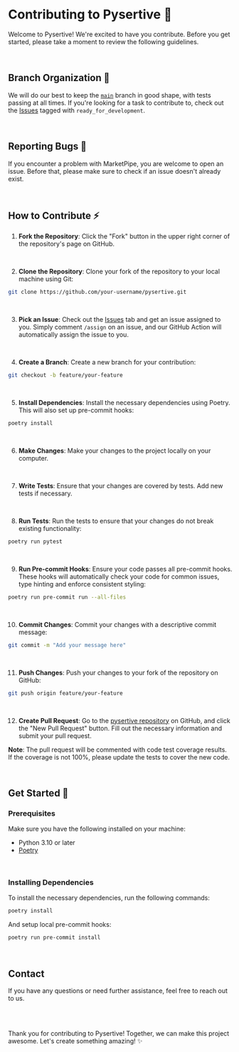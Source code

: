 # Contributing to Pysertive 🌟

Welcome to Pysertive! We're excited to have you contribute. Before you get started, please take a moment to review the following guidelines.

<br>

## Branch Organization 🌲

We will do our best to keep the [`main`](https://github.com/abeltavares/marketpipe/tree/main) branch in good shape, with tests passing at all times. If you're looking for a task to contribute to, check out the [Issues](https://github.com/abeltavares/pysertive/issues) tagged with `ready_for_development`.

<br>

## Reporting Bugs 🐞

If you encounter a problem with MarketPipe, you are welcome to open an issue. Before that, please make sure to check if an issue doesn't already exist.

<br>

## How to Contribute ⚡


1. **Fork the Repository**: Click the "Fork" button in the upper right corner of the repository's page on GitHub.
<br>

2. **Clone the Repository**: Clone your fork of the repository to your local machine using Git:

```bash
git clone https://github.com/your-username/pysertive.git
```
<br>

3. **Pick an Issue**: Check out the [Issues](https://github.com/abeltavares/pysertive/issues) tab and get an issue assigned to you. Simply comment `/assign` on an issue, and our GitHub Action will automatically assign the issue to you.
<br>

4. **Create a Branch**: Create a new branch for your contribution:

```bash
git checkout -b feature/your-feature
```
<br>

5. **Install Dependencies**: Install the necessary dependencies using Poetry. This will also set up pre-commit hooks:

```bash
poetry install
```
<br>

6. **Make Changes**: Make your changes to the project locally on your computer.
<br>

7. **Write Tests**: Ensure that your changes are covered by tests. Add new tests if necessary.
<br>

8. **Run Tests**: Run the tests to ensure that your changes do not break existing functionality:

```bash
poetry run pytest
```
<br>

9. **Run Pre-commit Hooks**: Ensure your code passes all pre-commit hooks. These hooks will automatically check your code for common issues, type hinting and enforce consistent styling:

```bash
poetry run pre-commit run --all-files
```
<br>

10. **Commit Changes**: Commit your changes with a descriptive commit message:

```bash
git commit -m "Add your message here"
```
<br>

11. **Push Changes**: Push your changes to your fork of the repository on GitHub:

```bash
git push origin feature/your-feature
```
<br>


12. **Create Pull Request**: Go to the [pysertive repository](https://github.com/abeltavares/pysertive) on GitHub, and click the "New Pull Request" button. Fill out the necessary information and submit your pull request.

   **Note**: The pull request will be commented with code test coverage results. If the coverage is not 100%, please update the tests to cover the new code.

<br>

## Get Started 🚦


### Prerequisites

Make sure you have the following installed on your machine:
- Python 3.10 or later
- [Poetry](https://python-poetry.org/)

<br>

### Installing Dependencies

To install the necessary dependencies, run the following commands:

```bash
poetry install
```

And setup local pre-commit hooks:

```bash
poetry run pre-commit install
```

<br>

## Contact

If you have any questions or need further assistance, feel free to reach out to us. 

<br>
<br>

Thank you for contributing to Pysertive! Together, we can make this project awesome. Let's create something amazing! ✨